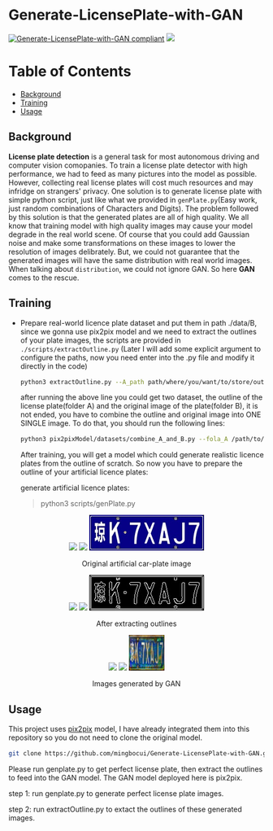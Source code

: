 # Generate-LicensePlate-with-GAN

[![Generate-LicensePlate-with-GAN compliant](https://img.shields.io/badge/FakePlate-v1.0-blue.svg)](https://github.com/mingbocui/Generate-LicensePlate-with-GAN)
![](https://img.shields.io/badge/frame-pytorch-orange.svg)



# Table of Contents

- [Background](#background)
- [Training](#training)
- [Usage](#usage)

## Background

**License plate detection** is a general task for most autonomous driving and computer vision comopanies. To train a license plate detector with high performance, we had to feed as many pictures into the model as possible. However, collecting real license plates will cost much resources and may infridge on strangers' privacy. One solution is to generate license plate with simple python script, just like what we provided in `genPlate.py`(Easy work, just random combinations of Characters and Digits). The problem followed by this solution is that the generated plates are all of high quality. We all know that training model with high quality images may cause your model degrade in the real world scene. Of course that you could add Gaussian noise and make some transformations on these images to lower the resolution of images delibrately. But, we could not guarantee that the generated images will have the same distribution with real world images. When talking about `distribution`, we could not ignore GAN. So here **GAN** comes to the rescue.

## Training
- Prepare real-world licence plate dataset and put them in path ./data/B, since we gonna use pix2pix model and we need to extract the outlines of your plate images, the scripts are provided in `./scripts/extractOutline.py` (Later I will add some explicit argument to configure the paths, now you need enter into the .py file and modify it directly in the code)

  ```bash
  python3 extractOutline.py --A_path path/where/you/want/to/store/outlines --B_path path/stored/original/car-plate/images
  ```
  after running the above line you could get two dataset, the outline of the license plate(folder A) and the original image of the    plate(folder B), it is not ended, you have to combine the outline and original image into ONE SINGLE image. To do that, you should run the following lines:
  
  ```bash
  python3 pix2pixModel/datasets/combine_A_and_B.py --fola_A /path/to/your/outline --fola_B /path/to/your/original_image --fold_AB /path/to/store/combined/image
  ```
  
  After training, you will get a model which could generate realistic licence plates from the outline of scratch. So now you have to prepare the outline of your artificial licence plates:
  
  generate artificial licence plates: 
  > python3 scripts/genPlate.py  
 

<p align="center">
  <img src="GeneratedPlateSamples/0001-贵YE6JFV.jpg"/>
  <img src="GeneratedPlateSamples/0006-京D50UJ9.jpg"/>
  <img src="GeneratedPlateSamples/0009-琼K7XAJ7.jpg"/>
</p>
<p align="center">Original artificial car-plate image</p>

<p align="center">
  <img src="outlinesOfGeneratedImages/0001-贵YE6JFV.jpg"/>
  <img src="outlinesOfGeneratedImages/0006-京D50UJ9.jpg"/>
  <img src="outlinesOfGeneratedImages/0009-琼K7XAJ7.jpg"/>
</p>
<p align="center">After extracting outlines</p>

<p align="center">
  <img weight="226" height="70" src="ImagesGeneratedByGAN/0001-贵YE6JFV_fake.png"/>
  <img weight="226" height="70" src="ImagesGeneratedByGAN/0006-京D50UJ9_fake.png"/>
  <img weight="226" height="70" src="ImagesGeneratedByGAN/0009-琼K7XAJ7_fake.png"/>
</p>
<p align="center">Images generated by GAN</p>

## Usage

This project uses [pix2pix](https://github.com/junyanz/pytorch-CycleGAN-and-pix2pix) model, I have already integrated them into this repository so you do not need to clone the original model.

```bash
git clone https://github.com/mingbocui/Generate-LicensePlate-with-GAN.git
```
Please run genplate.py to get perfect license plate, then extract the outlines to feed into the GAN model. The GAN model deployed here is pix2pix.

step 1: run genplate.py to generate perfect license plate images. 

step 2: run extractOutline.py to extact the outlines of these generated images.


